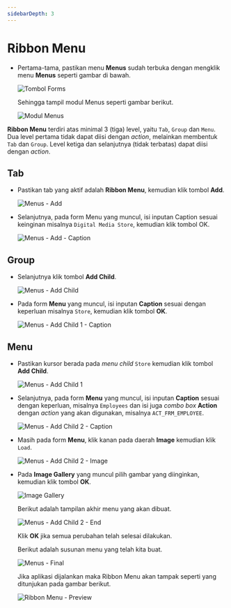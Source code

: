 ```yaml
---
sidebarDepth: 3
---
```


# Ribbon Menu

- Pertama-tama, pastikan menu **Menus** sudah terbuka dengan mengklik menu **Menus** seperti gambar di bawah.

  ![Tombol Forms](/images/btn-menus.png)

  Sehingga tampil modul Menus seperti gambar berikut.

  ![Modul Menus](/images/menus-modul.png)

**Ribbon Menu** terdiri atas minimal 3 (tiga) level, yaitu `Tab`, `Group` dan `Menu`. Dua level pertama tidak dapat diisi dengan _action_, melainkan membentuk `Tab` dan `Group`. Level ketiga dan selanjutnya (tidak terbatas) dapat diisi dengan _action_.

## Tab

- Pastikan tab yang aktif adalah **Ribbon Menu**, kemudian klik tombol **Add**.

  ![Menus - Add](/images/chinook-menus-add.png)

- Selanjutnya, pada form Menu yang muncul, isi inputan Caption sesuai keinginan misalnya `Digital Media Store`, kemudian klik tombol OK.

  ![Menus - Add - Caption](/images/chinook-menu-caption.png)

## Group

- Selanjutnya klik tombol **Add Child**.

  ![Menus - Add Child](/images/chinook-menus-add-child.png)

- Pada form **Menu** yang muncul, isi inputan **Caption** sesuai dengan keperluan misalnya `Store`, kemudian klik tombol **OK**.

  ![Menus - Add Child 1 - Caption](/images/chinook-menu-caption-child-1.png)

## Menu

- Pastikan kursor berada pada _menu child_ `Store` kemudian klik tombol **Add Child**.

  ![Menus - Add Child 1](/images/chinook-menus-add-child-1.png)

- Selanjutnya, pada form **Menu** yang muncul, isi inputan **Caption** sesuai dengan keperluan, misalnya `Employees` dan isi juga _combo box_ **Action** dengan _action_ yang akan digunakan, misalnya `ACT_FRM_EMPLOYEE`.

  ![Menus - Add Child 2 - Caption](/images/chinook-menu-caption-child-2.png)

- Masih pada form **Menu**, klik kanan pada daerah **Image** kemudian klik `Load`.

  ![Menus - Add Child 2 - Image](/images/chinook-menus-add-child-2-image.png)

- Pada **Image Gallery** yang muncul pilih gambar yang diinginkan, kemudian klik tombol **OK**.

  ![Image Gallery](/images/image-gallery.png)

  Berikut adalah tampilan akhir menu yang akan dibuat.

  ![Menus - Add Child 2 - End](/images/chinook-menu-child-2-end.png)

  Klik **OK** jika semua perubahan telah selesai dilakukan.

  Berikut adalah susunan menu yang telah kita buat.

  ![Menus - Final](/images/chinook-menus-final.png)

  Jika aplikasi dijalankan maka Ribbon Menu akan tampak seperti yang ditunjukan pada gambar berikut.

  ![Ribbon Menu - Preview](/images/ribbon-menu-preview.png)
